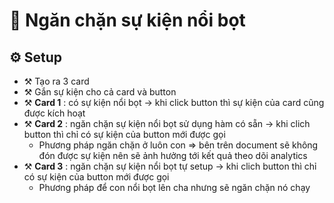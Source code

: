 # 🫧 Ngăn chặn sự kiện nổi bọt

## ⚙️ Setup
- ⚒️ Tạo ra 3 card
- ⚒️ Gắn sự kiện cho cả card và button
- ⚒️ **Card 1** : có sự kiện nổi bọt -> khi click button thì sự kiện của card cũng được kích hoạt
- ⚒️ **Card 2** : ngăn chặn sự kiện nổi bọt sử dụng hàm có sẵn -> khi clich button thì chỉ có sự kiện của button mới được gọi
  - Phương pháp ngăn chặn ở luôn con => bên trên document sẽ không đón được sự kiện nên sẽ ảnh hưởng tới kết quả theo dõi analytics
- ⚒️ **Card 3** : ngăn chặn sự kiện nổi bọt tự setup -> khi clich button thì chỉ có sự kiện của button mới được gọi
  - Phương pháp để con nổi bọt lên cha nhưng sẽ ngăn chặn nó chạy